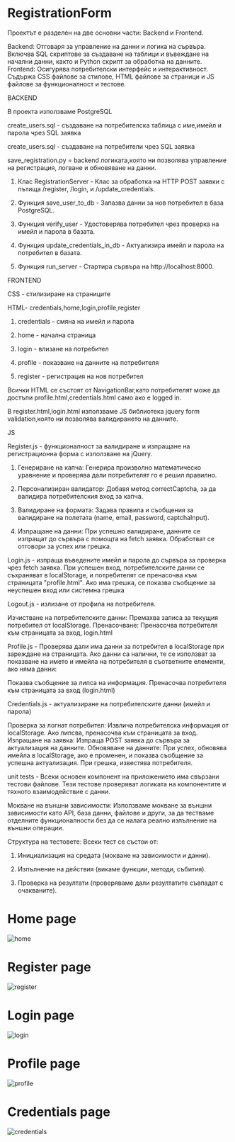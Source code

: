 # RegistrationForm
Проектът е разделен на две основни части: Backend и Frontend.

Backend: Отговаря за управление на данни и логика на сървъра. Включва SQL скриптове за създаване на таблици и въвеждане на начални данни, както и Python скрипт за обработка на данните.
Frontend: Осигурява потребителски интерфейс и интерактивност. Съдържа CSS файлове за стилове, HTML файлове за страници и JS файлове за функционалност и тестове.

BACKEND

В проекта използваме PostgreSQL

create_users.sql - създаване на потребителска таблица с име,имейл и парола чрез SQL заявкa

create_users.sql - създаване на потребители чрез SQL заявка

save_registration.py = backend логиката,която ни позволява управление на регистрация, логване и обновяване на данни.
1. Клас RegistrationServer -
Клас за обработка на HTTP POST заявки с пътища /register, /login, и /update_credentials.

2. Функция save_user_to_db -
Запазва данни за нов потребител в база PostgreSQL.

3. Функция verify_user -
Удостоверява потребител чрез проверка на имейл и парола в базата.

4. Функция update_credentials_in_db -
Актуализира имейл и парола на потребител в базата.

5. Функция run_server -
Стартира сървъра на http://localhost:8000.


FRONTEND

CSS - стилизиране на страниците

HTML- credentials,home,login,profile,register

1. credentials - смяна на имейл и парола

2. home - начална страница 

3. login - влизане на потребител

4. profile - показване на данните на потребителя

5. register - регистрация на нов потребител


Всички HTML се състоят от NavigationBar,като потребителят може да достъпи profile.html,credentials.html само ако е logged in.

В register.html,login.html използваме JS библиотека jquery form validation,която ни позволява валидирането на данните.

JS

Register.js - функционалност за валидиране и изпращане на регистрационна форма с използване на jQuery.

1. Генериране на капча: Генерира произволно математическо уравнение и проверява дали потребителят го е решил правилно.

2. Персонализиран валидатор: Добавя метод correctCaptcha, за да валидира потребителския вход за капча.

3. Валидиране на формата: Задава правила и съобщения за валидиране на полетата (name, email, password, captchaInput).

4. Изпращане на данни: При успешно валидиране, данните се изпращат до сървъра с помощта на fetch заявка. Обработват се отговори за успех или грешка.

Login.js - изпраща въведените имейл и парола до сървъра за проверка чрез fetch заявка. При успешен вход, потребителските данни се съхраняват в localStorage, и потребителят се пренасочва към страницата "profile.html". Ако има грешка, се показва съобщение за неуспешен вход или системна грешка

Logout.js - излизане от профила на потребителя.

Изчистване на потребителските данни: Премахва записа за текущия потребител от localStorage.
Пренасочване: Пренасочва потребителя към страницата за вход, login.html

Profile.js - Проверява дали има данни за потребител в localStorage при зареждане на страницата. Ако данни са налични, те се използват за показване на името и имейла на потребителя в съответните елементи, ако няма данни:

Показва съобщение за липса на информация.
Пренасочва потребителя към страницата за вход (login.html)

Credentials.js - актуализиране на потребителските данни (имейл и парола)

Проверка за логнат потребител: Извлича потребителска информация от localStorage. Ако липсва, пренасочва към страницата за вход.
Изпращане на заявка: Изпраща POST заявка до сървъра за актуализация на данните.
Обновяване на данните: При успех, обновява имейла в localStorage, ако е променен, и показва съобщение за успешна актуализация. При грешка, известява потребителя.

unit tests - Всеки основен компонент на приложението има свързани тестови файлове. Тези тестове проверяват логиката на компонентите и тяхното взаимодействие с данни.

Мокване на външни зависимости: Използваме мокване за външни зависимости като API, база данни, файлове и други, за да тестваме отделните функционалности без да се налага реално изпълнение на външни операции.

Структура на тестовете: Всеки тест се състои от:

1. Инициализация на средата (мокване на зависимости и данни).

2. Изпълнение на действия (викаме функции, методи, събития).

3. Проверка на резултати (проверяваме дали резултатите съвпадат с очакваните).

# Home page
![home](https://github.com/user-attachments/assets/975aeda6-2897-4b06-a817-94b093e1c47e)

# Register page
![register](https://github.com/user-attachments/assets/20f2b84e-44bf-4cd4-9cc2-c4b4661d6aa6)

# Login page
![login](https://github.com/user-attachments/assets/145e7729-31a9-41ac-a3a1-1d8d54cf5ad3)

# Profile page
![profile](https://github.com/user-attachments/assets/0bec7305-7383-4546-8ab0-0b7e12ceb6b7)

# Credentials page
![credentials](https://github.com/user-attachments/assets/b4b08636-9ef6-47c1-ac6f-c378860cfc3e)
